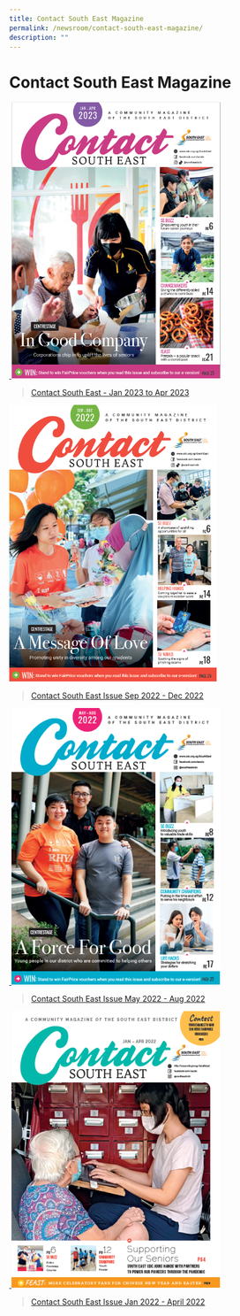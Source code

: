 ```yaml
---
title: Contact South East Magazine
permalink: /newsroom/contact-south-east-magazine/
description: ""
---
```

Contact South East Magazine
===

<a href="https://go.gov.sg/csejan-apr2023">
 <img src="/images/NewsRoom/CSE/CSE%20Jan-Apr%202023%20-%20Cover%20Page.png" style="width:auto; height:500px;">	

>[Contact South East - Jan 2023 to Apr 2023](https://go.gov.sg/csejan-apr2023)

<a href="https://go.gov.sg/csesep-dec2022v2">
<img
		 src="/images/NewsRoom/CSE/CSE%20Sep%20to%20Dec%202022%20-%20Cover.png" style="width:auto; height:500px;">

>[Contact South East Issue Sep 2022 - Dec 2022](https://go.gov.sg/csesep-dec2022v2) 
	
	
<a href="https://go.gov.sg/csemay-aug2022">
 <img src="/images/NewsRoom/CSE/CSE%20May%20to%20Aug%202022%20-%20Cover%20page.png" style="width:auto; height:500px;">

>[Contact South East Issue May 2022 - Aug 2022](https://go.gov.sg/csemay-aug2022) 
	
	
<a href="https://go.gov.sg/csejan-april2022">
 <img src="/images/NewsRoom/CSE/CSE%20Jan-Apr%202021%20-%20Cover%20Page.png" style="width:auto; height:500px;">	
	
>[Contact South East Issue Jan 2022 - April 2022](https://go.gov.sg/csejan-april2022)